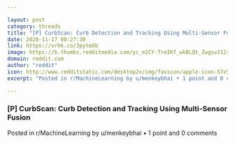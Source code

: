 ```yaml
---

layout: post
category: threads
title: "[P] CurbScan: Curb Detection and Tracking Using Multi-Sensor Fusion"
date: 2020-11-17 08:27:30
link: https://vrhk.co/3pytmXb
image: https://b.thumbs.redditmedia.com/yc_m2CY-TreIKf_wkBLQt_Zwgsv212rJRXM6f8tiXfI.jpg
domain: reddit.com
author: "reddit"
icon: http://www.redditstatic.com/desktop2x/img/favicon/apple-icon-57x57.png
excerpt: "Posted in r/MachineLearning by u/menkeybhai • 1 point and 0 comments"

---
```


### [P] CurbScan: Curb Detection and Tracking Using Multi-Sensor Fusion

Posted in r/MachineLearning by u/menkeybhai • 1 point and 0 comments